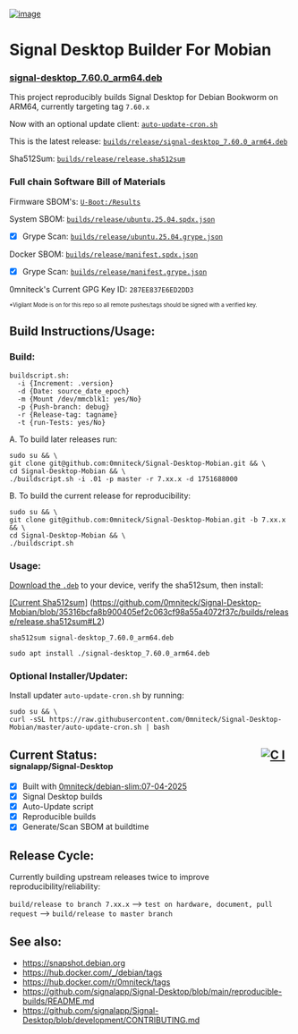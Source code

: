 [![image](https://github.com/user-attachments/assets/202613c2-97b8-4b54-b72c-6f8e110f0ff4)](https://signal.org)

# Signal Desktop Builder For Mobian
### [signal-desktop_7.60.0_arm64.deb](https://github.com/0mniteck/Signal-Desktop-Mobian/blob/7.60.x/builds/release/signal-desktop_7.60.0_arm64.deb)

This project reproducibly builds Signal Desktop for Debian Bookworm on ARM64, currently targeting tag `7.60.x`

Now with an optional update client: [`auto-update-cron.sh`](https://github.com/0mniteck/Signal-Desktop-Mobian/blob/master/auto-update-cron.sh)

This is the latest release: [`builds/release/signal-desktop_7.60.0_arm64.deb`](https://github.com/0mniteck/Signal-Desktop-Mobian/blob/7.60.x/builds/release/signal-desktop_7.60.0_arm64.deb)

Sha512Sum: [`builds/release/release.sha512sum`](https://github.com/0mniteck/Signal-Desktop-Mobian/blob/7.60.x/builds/release/release.sha512sum)

### Full chain Software Bill of Materials

Firmware SBOM's: [`U-Boot:/Results`](https://github.com/0mniteck/U-Boot/tree/v2025.04%2Bv2.12.1%2Bv4.5.0/Results)

System SBOM: [`builds/release/ubuntu.25.04.spdx.json`](https://github.com/0mniteck/Signal-Desktop-Mobian/blob/7.60.x/builds/release/ubuntu.25.04.spdx.json)

 - [x] Grype Scan: [`builds/release/ubuntu.25.04.grype.json`](https://github.com/0mniteck/Signal-Desktop-Mobian/blob/7.60.x/builds/release/ubuntu.25.04.grype.json)

Docker SBOM: [`builds/release/manifest.spdx.json`](https://github.com/0mniteck/Signal-Desktop-Mobian/blob/7.60.x/builds/release/manifest.spdx.json)

 - [x] Grype Scan: [`builds/release/manifest.grype.json`](https://github.com/0mniteck/Signal-Desktop-Mobian/blob/7.60.x/builds/release/manifest.grype.json)

0mniteck's Current GPG Key ID: `287EE837E6ED2DD3`

<sup><sup>*Vigilant Mode is on for this repo so all remote pushes/tags should be signed with a verified key.</sup></sup>

## Build Instructions/Usage:

### Build:

```
buildscript.sh:
  -i {Increment: .version}
  -d {Date: source_date_epoch}
  -m {Mount /dev/mmcblk1: yes/No}
  -p {Push-branch: debug}
  -r {Release-tag: tagname}
  -t {run-Tests: yes/No}
```
A. To build later releases run:

```
sudo su && \
git clone git@github.com:0mniteck/Signal-Desktop-Mobian.git && \
cd Signal-Desktop-Mobian && \
./buildscript.sh -i .01 -p master -r 7.xx.x -d 1751688000
```

B. To build the current release for reproducibility:

```
sudo su && \
git clone git@github.com:0mniteck/Signal-Desktop-Mobian.git -b 7.xx.x && \
cd Signal-Desktop-Mobian && \
./buildscript.sh
```

### Usage:

[Download the `.deb`](https://github.com/0mniteck/Signal-Desktop-Mobian/raw/7.60.x/builds/release/signal-desktop_7.60.0_arm64.deb) to your device, verify the sha512sum, then install:

[[Current Sha512sum]](https://github.com/0mniteck/Signal-Desktop-Mobian/blob/7.60.x/builds/release/release.sha512sum#L2)
(https://github.com/0mniteck/Signal-Desktop-Mobian/blob/35316bcfa8b900405ef2c063cf98a55a4072f37c/builds/release/release.sha512sum#L2)

```sha512sum signal-desktop_7.60.0_arm64.deb```

```sudo apt install ./signal-desktop_7.60.0_arm64.deb```

### Optional Installer/Updater:

Install updater `auto-update-cron.sh` by running:

```
sudo su && \
curl -sSL https://raw.githubusercontent.com/0mniteck/Signal-Desktop-Mobian/master/auto-update-cron.sh | bash
```

## Current Status:‎‎‏‏‎‎ ‎ ‎ ‎ ‎ ‎ ‎ ‎ ‎ ‎ ‎ ‎ ‎ ‎ ‎ ‎ ‎ ‎ ‎ ‎ ‎ ‎ ‎ ‎ ‎ ‎ ‎ ‎ ‎ ‎ ‎ ‎ ‎ ‎ ‎ ‎ ‎ ‎ ‎ ‎ ‎ ‎ ‎ ‎ ‎ ‎ ‎ ‎ ‎ ‎ ‎ ‎ ‎ ‎ ‎ ‎ ‎ ‎ ‎ ‎[![C I](https://github.com/signalapp/Signal-Desktop/actions/workflows/ci.yml/badge.svg)](https://github.com/signalapp/Signal-Desktop/actions/workflows/ci.yml)<sub><sup> signalapp/Signal-Desktop</sup></sub>

* [x] Built with [0mniteck/debian-slim:07-04-2025](https://hub.docker.com/r/0mniteck)
* [x] Signal Desktop builds
* [x] Auto-Update script
* [x] Reproducible builds
* [x] Generate/Scan SBOM at buildtime

## Release Cycle:

Currently building upstream releases twice to improve reproducibility/reliability:

`build/release to branch 7.xx.x` --> `test on hardware, document, pull request` --> `build/release to master branch`

## See also:

* https://snapshot.debian.org
* https://hub.docker.com/_/debian/tags
* https://hub.docker.com/r/0mniteck/tags
* https://github.com/signalapp/Signal-Desktop/blob/main/reproducible-builds/README.md
* https://github.com/signalapp/Signal-Desktop/blob/development/CONTRIBUTING.md
